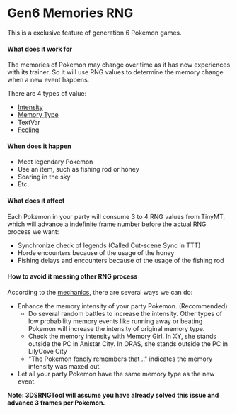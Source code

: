 # Gen6 Memories RNG

This is a exclusive feature of generation 6 Pokemon games.

#### What does it work for

The memories of Pokemon may change over time as it has new experiences with its trainer. So it will use RNG values to determine the memory change when a new event happens.

There are 4 types of value:
- [Intensity](https://bulbapedia.bulbagarden.net/wiki/Memory_Girl#Possible_feelings)
- [Memory Type](https://bulbapedia.bulbagarden.net/wiki/Memory_Girl#Possible_memories)
- TextVar
- [Feeling](https://bulbapedia.bulbagarden.net/wiki/Memory_Girl#Possible_emotions)

#### When does it happen

- Meet legendary Pokemon
- Use an item, such as fishing rod or honey
- Soaring in the sky
- Etc.

#### What does it affect

Each Pokemon in your party will consume 3 to 4 RNG values from TinyMT, which will advance a indefinite frame number before the actual RNG process we want:

- Synchronize check of legends (Called Cut-scene Sync in TTT)
- Horde encounters because of the usage of the honey
- Fishing delays and encounters because of the usage of the fishing rod

#### How to avoid it messing other RNG process

According to the [mechanics](https://pastebin.com/h1RHL7nR), there are several ways we can do:

- Enhance the memory intensity of your party Pokemon. (Recommended)
	- Do several random battles to increase the intensity. Other types of low probability memory events like running away or beating Pokemon will increase the intensity of original memory type.
	- Check the memory intensity with Memory Girl. In XY, she stands outside the PC in Anistar City. In ORAS, she stands outside the PC in LilyCove City
	- "The Pokemon fondly remembers that .." indicates the memory intensity was maxed out.
- Let all your party Pokemon have the same memory type as the new event.

**Note: 3DSRNGTool will assume you have already solved this issue and advance 3 frames per Pokemon.**